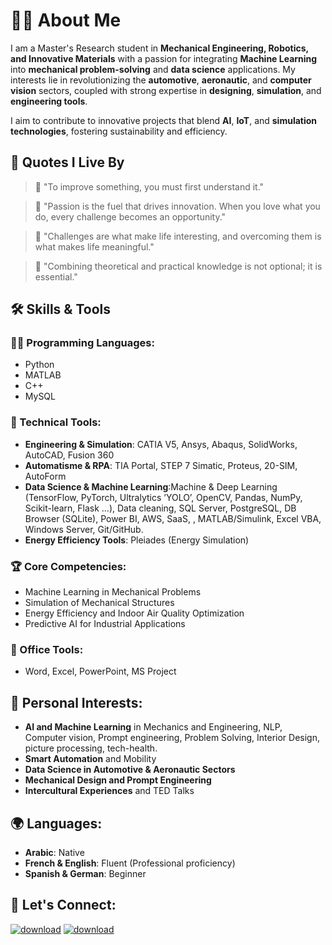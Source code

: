 # 🙋‍♂️ About Me
I am a Master's Research student in **Mechanical Engineering, Robotics, and Innovative Materials** with a passion for integrating **Machine Learning** into **mechanical problem-solving** and **data science** applications. My interests lie in revolutionizing the **automotive**, **aeronautic**, and **computer vision** sectors, coupled with strong expertise in **designing**, **simulation**, and **engineering tools**.  

I aim to contribute to innovative projects that blend **AI**, **IoT**, and **simulation technologies**, fostering sustainability and efficiency.  

## 💬 Quotes I Live By  
> 🌟 "To improve something, you must first understand it."

> 🌟 "Passion is the fuel that drives innovation. When you love what you do, every challenge becomes an opportunity."

> 🌟 "Challenges are what make life interesting, and overcoming them is what makes life meaningful."

> 🌟 "Combining theoretical and practical knowledge is not optional; it is essential."  

## 🛠️ Skills & Tools  

### 👨‍💻 Programming Languages:  
- Python  
- MATLAB  
- C++  
- MySQL  

### 🔧 Technical Tools:  
- **Engineering & Simulation**: CATIA V5, Ansys, Abaqus, SolidWorks, AutoCAD, Fusion 360  
- **Automatisme & RPA**: TIA Portal, STEP 7 Simatic, Proteus, 20-SIM, AutoForm  
- **Data Science & Machine Learning**:Machine & Deep Learning (TensorFlow, PyTorch, Ultralytics ’YOLO’, OpenCV, Pandas, NumPy, Scikit-learn, Flask ...), Data cleaning, SQL Server, PostgreSQL, DB Browser (SQLite), Power BI, AWS, SaaS, , MATLAB/Simulink, Excel VBA, Windows Server, Git/GitHub.  
- **Energy Efficiency Tools**: Pleiades (Energy Simulation)  

### 🏆 Core Competencies:  
- Machine Learning in Mechanical Problems 
- Simulation of Mechanical Structures  
- Energy Efficiency and Indoor Air Quality Optimization  
- Predictive AI for Industrial Applications  

### 📝 Office Tools:  
- Word, Excel, PowerPoint, MS Project  

## 🎯 Personal Interests:  
- **AI and Machine Learning** in Mechanics and Engineering, NLP, Computer vision, Prompt engineering, Problem Solving, Interior Design, picture processing, tech-health.  
- **Smart Automation** and Mobility  
- **Data Science in Automotive & Aeronautic Sectors**  
- **Mechanical Design and Prompt Engineering**  
- **Intercultural Experiences** and TED Talks

## 🌍 Languages:  
- **Arabic**: Native  
- **French & English**: Fluent (Professional proficiency)  
- **Spanish & German**: Beginner  

## 🔗 Let's Connect:   
  [![download](https://github.com/user-attachments/assets/08cba356-ff43-4bb4-aa76-fcd02b3ea3ad)](https://www.linkedin.com/in/faissal-elmokaddem/)
[![download](https://github.com/user-attachments/assets/1ed03263-63c8-46df-964f-c8e91ab1888f)](mailto:Elmokaddem.faissal.04.12.2002@gmail.com) 
